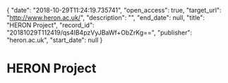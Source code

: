{
  "date": "2018-10-29T11:24:19.735741", 
  "open_access": true, 
  "target_url": "http://www.heron.ac.uk/", 
  "description": "", 
  "end_date": null, 
  "title": "HERON Project", 
  "record_id": "20181029T112419/qs4IB4pzVyJBaWf+ObZrKg==", 
  "publisher": "heron.ac.uk", 
  "start_date": null
}

# HERON Project

